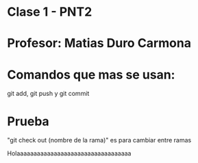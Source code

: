 # Clase 1 - PNT2

# Profesor: Matias Duro Carmona

# Comandos que mas se usan:
git add,
git push y
git commit

# Prueba

"git check out (nombre de la rama)" es para cambiar entre ramas

Holaaaaaaaaaaaaaaaaaaaaaaaaaaaaaaaaaa